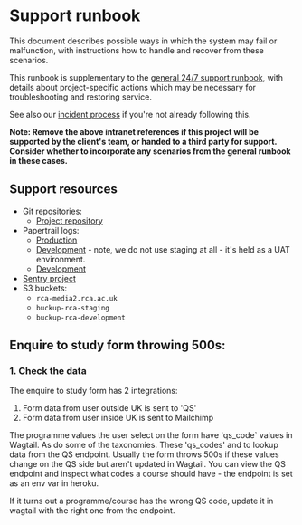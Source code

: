 # Support runbook

This document describes possible ways in which the system may fail or malfunction, with instructions how to handle and recover from these scenarios.

This runbook is supplementary to the [general 24/7 support runbook](https://intranet.torchbox.com/propositions/design-and-build-proposition/delivering-projects/dedicated-support-team/247-support-out-of-hours-runbook/), with details about project-specific actions which may be necessary for troubleshooting and restoring service.

See also our [incident process](https://intranet.torchbox.com/propositions/design-and-build-proposition/delivering-projects/application-support/incident-process/) if you're not already following this.

**Note: Remove the above intranet references if this project will be supported by the client's team, or handed to a third party for support. Consider whether to incorporate any scenarios from the general runbook in these cases.**

## Support resources

- Git repositories:
  - [Project repository](https://github.com/torchbox/rca-wagtail-2019)
- Papertrail logs:
  - [Production](https://my.papertrailapp.com/systems/rca-production/events)
  - [Development](https://my.papertrailapp.com/systems/rca-staging/events) - note, we do not use staging at all - it's held as a UAT environment.
  - [Development](https://my.papertrailapp.com/systems/rca-development/events)
- [Sentry project](https://sentry.io/organizations/torchbox/issues/?project=1542908)
- S3 buckets:
  - `rca-media2.rca.ac.uk`
  - `buckup-rca-staging`
  - `buckup-rca-development`

## Enquire to study form throwing 500s:

### 1. Check the data

The enquire to study form has 2 integrations:

1. Form data from user outside UK is sent to 'QS'
2. Form data from user inside UK is sent to Mailchimp

The programme values the user select on the form have 'qs_code` values in Wagtail. As do some of the taxonomies. These 'qs_codes' and to lookup data from the QS endpoint. Usually the form throws 500s if these values change on the QS side but aren't updated in Wagtail. You can view the QS endpoint and inspect what codes a course should have - the endpoint is set as an env var in heroku.

If it turns out a programme/course has the wrong QS code, update it in wagtail with the right one from the endpoint.
